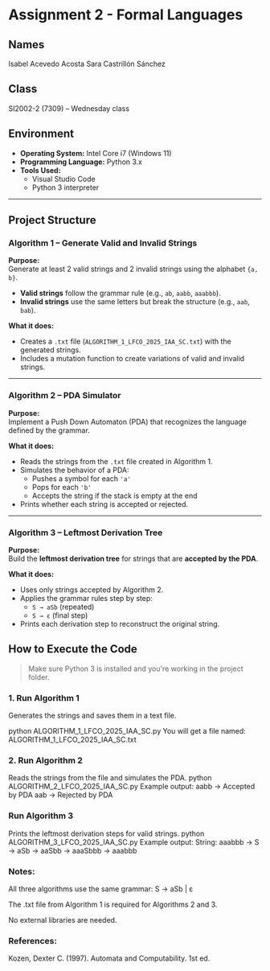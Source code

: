 # Assignment 2 - Formal Languages

## Names
Isabel Acevedo Acosta
Sara Castrillón Sánchez    

## Class
SI2002-2 (7309) – Wednesday class

## Environment

- **Operating System:** Intel Core i7 (Windows 11)
- **Programming Language:** Python 3.x
- **Tools Used:**
  - Visual Studio Code
  - Python 3 interpreter

---

## Project Structure

### Algorithm 1 – Generate Valid and Invalid Strings

**Purpose:**  
Generate at least 2 valid strings and 2 invalid strings using the alphabet `{a, b}`.

- **Valid strings** follow the grammar rule (e.g., `ab`, `aabb`, `aaabbb`).
- **Invalid strings** use the same letters but break the structure (e.g., `aab`, `bab`).

**What it does:**  
- Creates a `.txt` file (`ALGORITHM_1_LFCO_2025_IAA_SC.txt`) with the generated strings.
- Includes a mutation function to create variations of valid and invalid strings.

---

### Algorithm 2 – PDA Simulator

**Purpose:**  
Implement a Push Down Automaton (PDA) that recognizes the language defined by the grammar.

**What it does:**
- Reads the strings from the `.txt` file created in Algorithm 1.
- Simulates the behavior of a PDA:
  - Pushes a symbol for each `'a'`
  - Pops for each `'b'`
  - Accepts the string if the stack is empty at the end
- Prints whether each string is accepted or rejected.

---

### Algorithm 3 – Leftmost Derivation Tree

**Purpose:**  
Build the **leftmost derivation tree** for strings that are **accepted by the PDA**.

**What it does:**
- Uses only strings accepted by Algorithm 2.
- Applies the grammar rules step by step:
  - `S → aSb` (repeated)
  - `S → ε` (final step)
- Prints each derivation step to reconstruct the original string.


##  How to Execute the Code

> Make sure Python 3 is installed and you're working in the project folder.

### 1. Run Algorithm 1

Generates the strings and saves them in a text file.

python ALGORITHM_1_LFCO_2025_IAA_SC.py
You will get a file named:
ALGORITHM_1_LFCO_2025_IAA_SC.txt

### 2. Run Algorithm 2
Reads the strings from the file and simulates the PDA.
python ALGORITHM_2_LFCO_2025_IAA_SC.py
 Example output:
 aabb → Accepted by PDA
aab → Rejected by PDA

### Run Algorithm 3
Prints the leftmost derivation steps for valid strings.
python ALGORITHM_3_LFCO_2025_IAA_SC.py
Example output:
String: aaabbb
  → S
  → aSb
  → aaSbb
  → aaaSbbb
  → aaabbb

### Notes:
All three algorithms use the same grammar: S → aSb | ε

The .txt file from Algorithm 1 is required for Algorithms 2 and 3.

No external libraries are needed.

### References: 
Kozen, Dexter C. (1997). Automata and Computability. 1st ed.